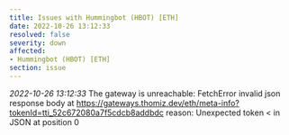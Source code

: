 ```yaml
---
title: Issues with Hummingbot (HBOT) [ETH]
date: 2022-10-26 13:12:33
resolved: false
severity: down
affected:
- Hummingbot (HBOT) [ETH]
section: issue
---
```


*2022-10-26 13:12:33* The gateway is unreachable: FetchError invalid json response body at https://gateways.thomiz.dev/eth/meta-info?tokenId=tti_52c672080a7f5cdcb8addbdc reason: Unexpected token < in JSON at position 0